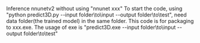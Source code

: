 Inference nnunetv2 without using "nnunet xxx"
To start the code, using "python predict3D.py --input folder\to\input --output folder\to\test", need data folder(the trained model) in the same folder.
This code is for packaging to xxx.exe. The usage of exe is "predict3D.exe --input folder\to\input --output folder\to\test"
